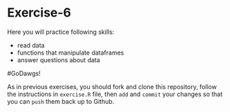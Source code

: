 # Exercise-6

Here you will practice following skills:

* read data
* functions that manipulate dataframes
* answer questions about data

 #GoDawgs!

As in previous exercises, you should fork and clone this repository,
follow the instructions in `exercise.R` file, then `add` and `commit`
your changes so that you can `push` them back up to Github.
